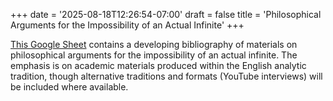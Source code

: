 +++
date = '2025-08-18T12:26:54-07:00'
draft = false
title = 'Philosophical Arguments for the Impossibility of an Actual Infinite'
+++

<a href="https://docs.google.com/spreadsheets/d/1b7EmuWLfSYMQhvDf4dHNXSOIiQk9e4OrmvmhwQm8yjQ/edit?usp=sharing" target="_blank" rel="noopener noreferrer">This Google Sheet</a> contains a developing bibliography of materials on philosophical arguments for the impossibility of an actual infinite. The emphasis is on academic materials produced within the English analytic tradition, though alternative traditions and formats (YouTube interviews) will be included where available.